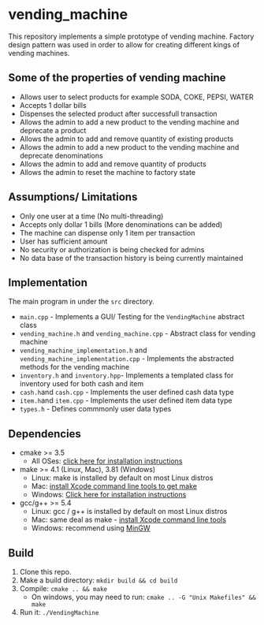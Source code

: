 # vending_machine


This repository implements a simple prototype of vending machine. Factory design pattern was used in order to allow for creating different kings of vending machines.

## Some of the properties of vending machine

- Allows user to select products for example SODA, COKE, PEPSI, WATER
- Accepts 1 dollar bills
- Dispenses the selected product after successfull transaction
- Allows the admin to add a new product to the vending machine and deprecate a product
- Allows the admin to add and remove quantity of existing products
- Allows the admin to add a new product to the vending machine and deprecate denominations
- Allows the admin to add and remove quantity of products
- Allows the admin to reset the machine to factory state


## Assumptions/ Limitations
- Only one user at a time (No multi-threading)
- Accepts only dollar 1 bills (More denominations can be added)
- The machine can dispense only 1 item per transaction
- User has sufficient amount
- No security or authorization is being checked for admins
- No data base of the transaction history is being currently maintained


## Implementation

The main program in under the `src` directory.

- `main.cpp` - Implements a GUI/ Testing for the `VendingMachine` abstract class
- `vending_machine.h` and `vending_machine.cpp` - Abstract class for vending machine
- `vending_machine_implementation.h` and `vending_machine_implementation.cpp`  - Implements the abstracted methods for the vending machine
- `inventory.h` and `inventory.hpp`- Implements a templated class for inventory used for both cash and item
- `cash.h`and `cash.cpp` - Implements the user defined cash data type
- `item.h`and `item.cpp` - Implements the user defined item data type
- `types.h` - Defines commmonly user data types



## Dependencies

* cmake >= 3.5
  * All OSes: [click here for installation instructions](https://cmake.org/install/)
* make >= 4.1 (Linux, Mac), 3.81 (Windows)
  * Linux: make is installed by default on most Linux distros
  * Mac: [install Xcode command line tools to get make](https://developer.apple.com/xcode/features/)
  * Windows: [Click here for installation instructions](http://gnuwin32.sourceforge.net/packages/make.htm)
* gcc/g++ >= 5.4
  * Linux: gcc / g++ is installed by default on most Linux distros
  * Mac: same deal as make - [install Xcode command line tools](https://developer.apple.com/xcode/features/)
  * Windows: recommend using [MinGW](http://www.mingw.org/)

## Build

1. Clone this repo.
2. Make a build directory: `mkdir build && cd build`
3. Compile: `cmake .. && make` 
   * On windows, you may need to run: `cmake .. -G "Unix Makefiles" && make`
4. Run it: `./VendingMachine `



